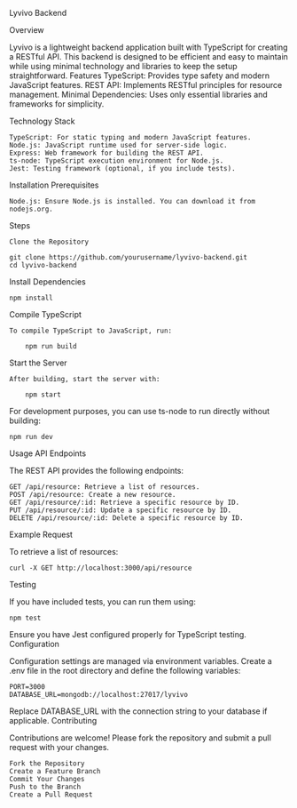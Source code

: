 Lyvivo Backend

Overview

Lyvivo is a lightweight backend application built with TypeScript for creating a RESTful API. This backend is designed to be efficient and easy to maintain while using minimal technology and libraries to keep the setup straightforward.
Features
    TypeScript: Provides type safety and modern JavaScript features.
    REST API: Implements RESTful principles for resource management.
    Minimal Dependencies: Uses only essential libraries and frameworks for simplicity.

Technology Stack

    TypeScript: For static typing and modern JavaScript features.
    Node.js: JavaScript runtime used for server-side logic.
    Express: Web framework for building the REST API.
    ts-node: TypeScript execution environment for Node.js.
    Jest: Testing framework (optional, if you include tests).

Installation
Prerequisites

    Node.js: Ensure Node.js is installed. You can download it from nodejs.org.

Steps

    Clone the Repository

    git clone https://github.com/yourusername/lyvivo-backend.git
    cd lyvivo-backend

Install Dependencies

    npm install

Compile TypeScript

    To compile TypeScript to JavaScript, run:

        npm run build

Start the Server

    After building, start the server with:

        npm start

For development purposes, you can use ts-node to run directly without building:

    npm run dev
Usage
API Endpoints

The REST API provides the following endpoints:

    GET /api/resource: Retrieve a list of resources.
    POST /api/resource: Create a new resource.
    GET /api/resource/:id: Retrieve a specific resource by ID.
    PUT /api/resource/:id: Update a specific resource by ID.
    DELETE /api/resource/:id: Delete a specific resource by ID.

Example Request

To retrieve a list of resources:

    curl -X GET http://localhost:3000/api/resource

Testing

If you have included tests, you can run them using:

    npm test

Ensure you have Jest configured properly for TypeScript testing.
Configuration

Configuration settings are managed via environment variables. Create a .env file in the root directory and define the following variables:

    PORT=3000
    DATABASE_URL=mongodb://localhost:27017/lyvivo

Replace DATABASE_URL with the connection string to your database if applicable.
Contributing

Contributions are welcome! Please fork the repository and submit a pull request with your changes.

    Fork the Repository
    Create a Feature Branch
    Commit Your Changes
    Push to the Branch
    Create a Pull Request
